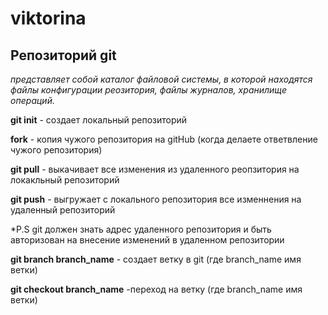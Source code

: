 # viktorina
## Репозиторий git
*представляет собой каталог файловой системы, в которой находятся файлы конфигурации реозитория, файлы журналов, хранилище операций.*

**git init** - создает локальный репозиторий

**fork** - копия чужого репозитория на gitHub (когда делаете ответвление чужого репозитория)

**git pull** - выкачивает все изменения из удаленного реопзитория на локакльный репозиторий 

**git push** - выгружает с локального репозитория все изменнения на удаленный репозиторий 

*P.S  git должен знать адрес удаленного репозитория и быть авторизован на внесение изменений в удаленном репозитории

**git branch branch_name** - создает ветку в git (где branch_name имя ветки)

**git checkout branch_name** -переход на ветку (где branch_name имя ветки)